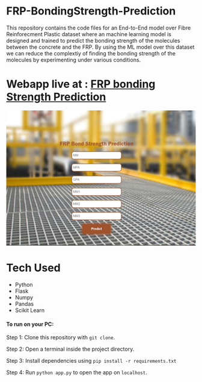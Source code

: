 # FRP-BondingStrength-Prediction
   This repository contains the code files for an End-to-End model over Fibre Reinforecment Plastic dataset where an machine learning model is designed and trained to predict the bonding strength of the molecules between the concrete and the FRP. By using the ML model over this dataset we can reduce the complextiy of finding the bonding strength of the molecules by experimenting under various conditions.  
   
# Webapp live at : [FRP bonding Strength Prediction](https://frp-bondstrength-calculator.herokuapp.com/)
   
   ![alt text](https://github.com/ParthivAkilesh/FRP-BondingStrength-Prediction/blob/main/webapp.jpg)
   
# Tech Used
   
   - Python
   - Flask
   - Numpy
   - Pandas
   - Scikit Learn
   
#### To run on your PC:
 Step 1: Clone this repository with `git clone`.
 
 Step 2: Open a terminal inside the project directory.
 
 Step 3: Install dependencies using `pip install -r requirements.txt`
 
 Step 4: Run `python app.py` to open the app on `localhost`.
   
   
